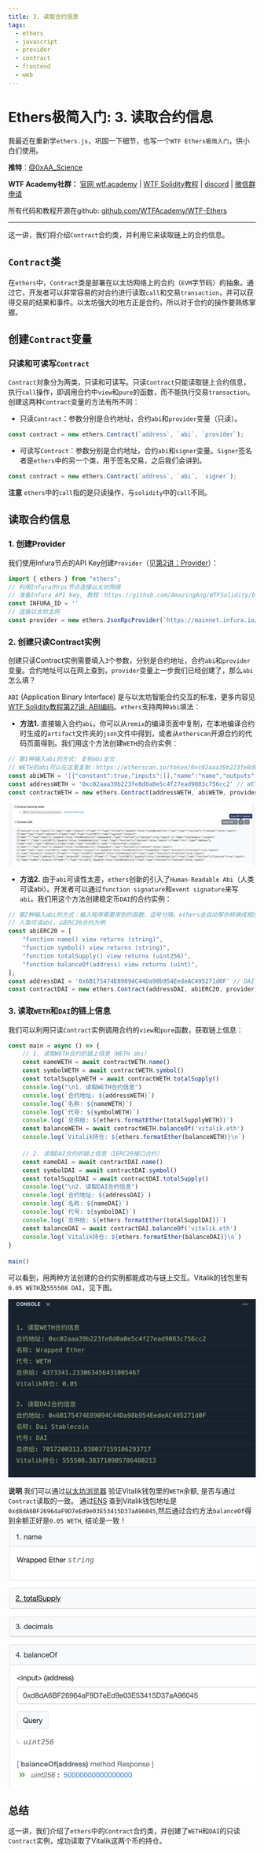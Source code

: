 ```yaml
---
title: 3. 读取合约信息
tags:
  - ethers
  - javascript
  - provider
  - contract
  - frontend
  - web
---
```


# Ethers极简入门: 3. 读取合约信息

我最近在重新学`ethers.js`，巩固一下细节，也写一个`WTF Ethers极简入门`，供小白们使用。

**推特**：[@0xAA_Science](https://twitter.com/0xAA_Science)

**WTF Academy社群：** [官网 wtf.academy](https://wtf.academy) | [WTF Solidity教程](https://github.com/AmazingAng/WTF-Solidity) | [discord](https://discord.gg/5akcruXrsk) | [微信群申请](https://docs.google.com/forms/d/e/1FAIpQLSe4KGT8Sh6sJ7hedQRuIYirOoZK_85miz3dw7vA1-YjodgJ-A/viewform?usp=sf_link)

所有代码和教程开源在github: [github.com/WTFAcademy/WTF-Ethers](https://github.com/WTFAcademy/WTF-Ethers)

-----

这一讲，我们将介绍`Contract`合约类，并利用它来读取链上的合约信息。

## `Contract`类

在`ethers`中，`Contract`类是部署在以太坊网络上的合约（`EVM`字节码）的抽象。通过它，开发者可以非常容易的对合约进行读取`call`和交易`transaction`，并可以获得交易的结果和事件。以太坊强大的地方正是合约，所以对于合约的操作要熟练掌握。

## 创建`Contract`变量

### 只读和可读写`Contract`

`Contract`对象分为两类，只读和可读写。只读`Contract`只能读取链上合约信息，执行`call`操作，即调用合约中`view`和`pure`的函数，而不能执行交易`transaction`。创建这两种`Contract`变量的方法有所不同：

- 只读`Contract`：参数分别是合约地址，合约`abi`和`provider`变量（只读）。

```javascript
const contract = new ethers.Contract(`address`, `abi`, `provider`);
```

- 可读写`Contract`：参数分别是合约地址，合约`abi`和`signer`变量。`Signer`签名者是`ethers`中的另一个类，用于签名交易，之后我们会讲到。

```javascript
const contract = new ethers.Contract(`address`, `abi`, `signer`);
```

**注意** `ethers`中的`call`指的是只读操作，与`solidity`中的`call`不同。

## 读取合约信息

### 1. 创建Provider

我们使用Infura节点的API Key创建`Provider`（见[第2讲：Provider](../02_Provider/readme.md)）：
```javascript
import { ethers } from "ethers";
// 利用Infura的rpc节点连接以太坊网络
// 准备Infura API Key, 教程：https://github.com/AmazingAng/WTFSolidity/blob/main/Topics/Tools/TOOL02_Infura/readme.md
const INFURA_ID = ''
// 连接以太坊主网
const provider = new ethers.JsonRpcProvider(`https://mainnet.infura.io/v3/${INFURA_ID}`)
```

### 2. 创建只读Contract实例

创建只读Contract实例需要填入`3`个参数，分别是合约地址，合约`abi`和`provider`变量。合约地址可以在网上查到，`provider`变量上一步我们已经创建了，那么`abi`怎么填？

`ABI` (Application Binary Interface) 是与以太坊智能合约交互的标准，更多内容见[WTF Solidity教程第27讲: ABI编码](https://github.com/AmazingAng/WTF-Solidity/blob/main/27_ABIEncode/readme.md)。`ethers`支持两种`abi`填法：

- **方法1.**  直接输入合约`abi`。你可以从`remix`的编译页面中复制，在本地编译合约时生成的`artifact`文件夹的`json`文件中得到，或者从`etherscan`开源合约的代码页面得到。我们用这个方法创建`WETH`的合约实例：

```javascript
// 第1种输入abi的方式: 复制abi全文
// WETH的abi可以在这里复制：https://etherscan.io/token/0xc02aaa39b223fe8d0a0e5c4f27ead9083c756cc2#code
const abiWETH = '[{"constant":true,"inputs":[],"name":"name","outputs":[{"name":"","type":"string"}],"payable":false,"stateMutability":"view",...太长后面省略...';
const addressWETH = '0xc02aaa39b223fe8d0a0e5c4f27ead9083c756cc2' // WETH Contract
const contractWETH = new ethers.Contract(addressWETH, abiWETH, provider)
```


![在Etherscan得到abi](img/3-1.png)



- **方法2.** 由于`abi`可读性太差，`ethers`创新的引入了`Human-Readable Abi`（人类可读abi）。开发者可以通过`function signature`和`event signature`来写`abi`。我们用这个方法创建稳定币`DAI`的合约实例：

```javascript
// 第2种输入abi的方式：输入程序需要用到的函数，逗号分隔，ethers会自动帮你转换成相应的abi
// 人类可读abi，以ERC20合约为例
const abiERC20 = [
    "function name() view returns (string)",
    "function symbol() view returns (string)",
    "function totalSupply() view returns (uint256)",
    "function balanceOf(address) view returns (uint)",
];
const addressDAI = '0x6B175474E89094C44Da98b954EedeAC495271d0F' // DAI Contract
const contractDAI = new ethers.Contract(addressDAI, abiERC20, provider)
```

### 3. 读取`WETH`和`DAI`的链上信息

我们可以利用只读`Contract`实例调用合约的`view`和`pure`函数，获取链上信息：

```javascript
const main = async () => {
    // 1. 读取WETH合约的链上信息（WETH abi）
    const nameWETH = await contractWETH.name()
    const symbolWETH = await contractWETH.symbol()
    const totalSupplyWETH = await contractWETH.totalSupply()
    console.log("\n1. 读取WETH合约信息")
    console.log(`合约地址: ${addressWETH}`)
    console.log(`名称: ${nameWETH}`)
    console.log(`代号: ${symbolWETH}`)
    console.log(`总供给: ${ethers.formatEther(totalSupplyWETH)}`)
    const balanceWETH = await contractWETH.balanceOf('vitalik.eth')
    console.log(`Vitalik持仓: ${ethers.formatEther(balanceWETH)}\n`)

    // 2. 读取DAI合约的链上信息（IERC20接口合约）
    const nameDAI = await contractDAI.name()
    const symbolDAI = await contractDAI.symbol()
    const totalSupplDAI = await contractDAI.totalSupply()
    console.log("\n2. 读取DAI合约信息")
    console.log(`合约地址: ${addressDAI}`)
    console.log(`名称: ${nameDAI}`)
    console.log(`代号: ${symbolDAI}`)
    console.log(`总供给: ${ethers.formatEther(totalSupplDAI)}`)
    const balanceDAI = await contractDAI.balanceOf('vitalik.eth')
    console.log(`Vitalik持仓: ${ethers.formatEther(balanceDAI)}\n`)
}

main()
```

可以看到，用两种方法创建的合约实例都能成功与链上交互。Vitalik的钱包里有`0.05 WETH`及`555508 DAI`，见下图。

![成功读取VitalikWETH和DAI持仓](img/3-2.png)

**说明**
我们可以通过[以太坊浏览器](https://etherscan.io/token/0xc02aaa39b223fe8d0a0e5c4f27ead9083c756cc2#readContract) 验证Vitalik钱包里的`WETH`余额, 是否与通过`Contract`读取的一致。 通过[ENS](https://app.ens.domains/name/vitalik.eth/details) 查到Vitalik钱包地址是`0xd8dA6BF26964aF9D7eEd9e03E53415D37aA96045`,然后通过合约方法`balanceOf`得到余额正好是`0.05 WETH`, 结论是一致！
![VitalikWETH余额](img/3-3.png)

## 总结

这一讲，我们介绍了`ethers`中的`Contract`合约类，并创建了`WETH`和`DAI`的只读`Contract`实例，成功读取了Vitalik这两个币的持仓。




